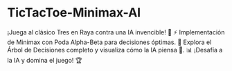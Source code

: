# TicTacToe-Minimax-AI
¡Juega al clásico Tres en Raya contra una IA invencible! 🚀 ⚡️ Implementación de Minimax con Poda Alpha-Beta para decisiones óptimas. 🌳 Explora el Árbol de Decisiones completo y visualiza cómo la IA piensa 🤯. 📊 ¡Desafía a la IA y domina el juego! 🏆
